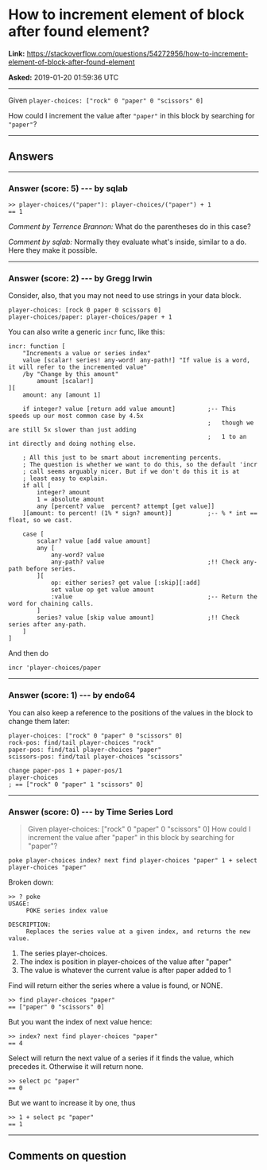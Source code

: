 # How to increment element of block after found element?

**Link:**
<https://stackoverflow.com/questions/54272956/how-to-increment-element-of-block-after-found-element>

**Asked:** 2019-01-20 01:59:36 UTC

------------------------------------------------------------------------

Given `player-choices: ["rock" 0 "paper" 0 "scissors" 0]`

How could I increment the value after `"paper"` in this block by
searching for `"paper"`?

------------------------------------------------------------------------

## Answers

------------------------------------------------------------------------

### Answer (score: 5) --- by sqlab

    >> player-choices/("paper"): player-choices/("paper") + 1
    == 1

*Comment by Terrence Brannon:* What do the parentheses do in this case?

*Comment by sqlab:* Normally they evaluate what\'s inside, similar to a
do. Here they make it possible.

------------------------------------------------------------------------

### Answer (score: 2) --- by Gregg Irwin

Consider, also, that you may not need to use strings in your data block.

    player-choices: [rock 0 paper 0 scissors 0]
    player-choices/paper: player-choices/paper + 1

You can also write a generic `incr` func, like this:

    incr: function [
        "Increments a value or series index"
        value [scalar! series! any-word! any-path!] "If value is a word, it will refer to the incremented value"
        /by "Change by this amount"
            amount [scalar!]
    ][
        amount: any [amount 1]

        if integer? value [return add value amount]         ;-- This speeds up our most common case by 4.5x
                                                            ;   though we are still 5x slower than just adding 
                                                            ;   1 to an int directly and doing nothing else.

        ; All this just to be smart about incrementing percents.
        ; The question is whether we want to do this, so the default 'incr
        ; call seems arguably nicer. But if we don't do this it is at 
        ; least easy to explain.
        if all [
            integer? amount
            1 = absolute amount
            any [percent? value  percent? attempt [get value]]
        ][amount: to percent! (1% * sign? amount)]          ;-- % * int == float, so we cast.

        case [
            scalar? value [add value amount]
            any [
                any-word? value
                any-path? value                             ;!! Check any-path before series.
            ][
                op: either series? get value [:skip][:add]
                set value op get value amount
                :value                                      ;-- Return the word for chaining calls.
            ]
            series? value [skip value amount]               ;!! Check series after any-path.
        ]
    ]

And then do

    incr 'player-choices/paper

------------------------------------------------------------------------

### Answer (score: 1) --- by endo64

You can also keep a reference to the positions of the values in the
block to change them later:

    player-choices: ["rock" 0 "paper" 0 "scissors" 0]
    rock-pos: find/tail player-choices "rock"
    paper-pos: find/tail player-choices "paper"
    scissors-pos: find/tail player-choices "scissors"

    change paper-pos 1 + paper-pos/1
    player-choices
    ; == ["rock" 0 "paper" 1 "scissors" 0]

------------------------------------------------------------------------

### Answer (score: 0) --- by Time Series Lord

> Given player-choices: \[\"rock\" 0 \"paper\" 0 \"scissors\" 0\] How
> could I increment the value after \"paper\" in this block by searching
> for \"paper\"?

    poke player-choices index? next find player-choices "paper" 1 + select player-choices "paper"

Broken down:

    >> ? poke
    USAGE:
         POKE series index value

    DESCRIPTION: 
         Replaces the series value at a given index, and returns the new value. 

1.  The series player-choices.
2.  The index is position in player-choices of the value after \"paper\"
3.  The value is whatever the current value is after paper added to 1

Find will return either the series where a value is found, or NONE.

    >> find player-choices "paper"
    == ["paper" 0 "scissors" 0]    

But you want the index of next value hence:

    >> index? next find player-choices "paper"
    == 4

Select will return the next value of a series if it finds the value,
which precedes it. Otherwise it will return none.

    >> select pc "paper"
    == 0

But we want to increase it by one, thus

    >> 1 + select pc "paper"
    == 1

------------------------------------------------------------------------

## Comments on question
